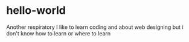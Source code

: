 # hello-world
Another respiratory
I like to learn coding and about web designing
but i don't know how to learn or where to learn
